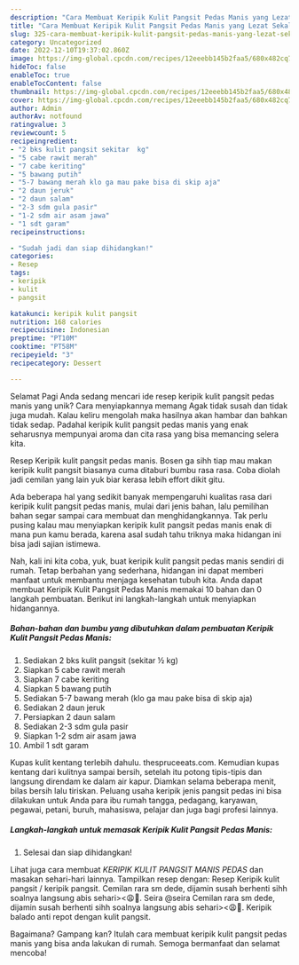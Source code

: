 ```yaml
---
description: "Cara Membuat Keripik Kulit Pangsit Pedas Manis yang Lezat Sekali"
title: "Cara Membuat Keripik Kulit Pangsit Pedas Manis yang Lezat Sekali"
slug: 325-cara-membuat-keripik-kulit-pangsit-pedas-manis-yang-lezat-sekali
category: Uncategorized
date: 2022-12-10T19:37:02.860Z
image: https://img-global.cpcdn.com/recipes/12eeebb145b2faa5/680x482cq70/keripik-kulit-pangsit-pedas-manis-foto-resep-utama.jpg
hideToc: false
enableToc: true
enableTocContent: false
thumbnail: https://img-global.cpcdn.com/recipes/12eeebb145b2faa5/680x482cq70/keripik-kulit-pangsit-pedas-manis-foto-resep-utama.jpg
cover: https://img-global.cpcdn.com/recipes/12eeebb145b2faa5/680x482cq70/keripik-kulit-pangsit-pedas-manis-foto-resep-utama.jpg
author: Admin
authorAv: notfound
ratingvalue: 3
reviewcount: 5
recipeingredient:
- "2 bks kulit pangsit sekitar  kg"
- "5 cabe rawit merah"
- "7 cabe keriting"
- "5 bawang putih"
- "5-7 bawang merah klo ga mau pake bisa di skip aja"
- "2 daun jeruk"
- "2 daun salam"
- "2-3 sdm gula pasir"
- "1-2 sdm air asam jawa"
- "1 sdt garam"
recipeinstructions:

- "Sudah jadi dan siap dihidangkan!"
categories:
- Resep
tags:
- keripik
- kulit
- pangsit

katakunci: keripik kulit pangsit 
nutrition: 168 calories
recipecuisine: Indonesian
preptime: "PT10M"
cooktime: "PT58M"
recipeyield: "3"
recipecategory: Dessert

---
```



Selamat Pagi Anda sedang mencari ide resep keripik kulit pangsit pedas manis yang unik? Cara menyiapkannya memang Agak tidak susah dan tidak juga mudah. Kalau keliru mengolah maka hasilnya akan hambar dan bahkan tidak sedap. Padahal keripik kulit pangsit pedas manis yang enak seharusnya mempunyai aroma dan cita rasa yang bisa memancing selera kita.


Resep Keripik kulit pangsit pedas manis. Bosen ga sihh tiap mau makan keripik kulit pangsit biasanya cuma ditaburi bumbu rasa rasa. Coba diolah jadi cemilan yang lain yuk biar kerasa lebih effort dikit gitu.

Ada beberapa hal yang sedikit banyak mempengaruhi kualitas rasa dari keripik kulit pangsit pedas manis, mulai dari jenis bahan, lalu pemilihan bahan segar sampai cara membuat dan menghidangkannya. Tak perlu pusing kalau mau menyiapkan keripik kulit pangsit pedas manis enak di mana pun kamu berada, karena asal sudah tahu triknya maka hidangan ini bisa jadi sajian istimewa.


Nah, kali ini kita coba, yuk, buat keripik kulit pangsit pedas manis sendiri di rumah. Tetap berbahan yang sederhana, hidangan ini dapat memberi manfaat untuk membantu menjaga kesehatan tubuh kita. Anda dapat membuat Keripik Kulit Pangsit Pedas Manis memakai 10 bahan dan 0 langkah pembuatan. Berikut ini langkah-langkah untuk menyiapkan hidangannya.

<!--inarticleads1-->

##### Bahan-bahan dan bumbu yang dibutuhkan dalam pembuatan Keripik Kulit Pangsit Pedas Manis:

1. Sediakan 2 bks kulit pangsit (sekitar ½ kg)
1. Siapkan 5 cabe rawit merah
1. Siapkan 7 cabe keriting
1. Siapkan 5 bawang putih
1. Sediakan 5-7 bawang merah (klo ga mau pake bisa di skip aja)
1. Sediakan 2 daun jeruk
1. Persiapkan 2 daun salam
1. Sediakan 2-3 sdm gula pasir
1. Siapkan 1-2 sdm air asam jawa
1. Ambil 1 sdt garam


Kupas kulit kentang terlebih dahulu. thespruceeats.com. Kemudian kupas kentang dari kulitnya sampai bersih, setelah itu potong tipis-tipis dan langsung direndam ke dalam air kapur. Diamkan selama beberapa menit, bilas bersih lalu tiriskan. Peluang usaha keripik jenis pangsit pedas ini bisa dilakukan untuk Anda para ibu rumah tangga, pedagang, karyawan, pegawai, petani, buruh, mahasiswa, pelajar dan juga bagi profesi lainnya. 

<!--inarticleads2-->

##### Langkah-langkah untuk memasak Keripik Kulit Pangsit Pedas Manis:


1. Selesai dan siap dihidangkan!

Lihat juga cara membuat *KERIPIK KULIT PANGSIT MANIS PEDAS* dan masakan sehari-hari lainnya. Tampilkan resep dengan: Resep Keripik kulit pangsit / keripik pangsit. Cemilan rara sm dede, dijamin susah berhenti sihh soalnya langsung abis sehari&gt;&lt;😩🙌. Seira @seira Cemilan rara sm dede, dijamin susah berhenti sihh soalnya langsung abis sehari&gt;&lt;😩🙌. Keripik balado anti repot dengan kulit pangsit. 

Bagaimana? Gampang kan? Itulah cara membuat keripik kulit pangsit pedas manis yang bisa anda lakukan di rumah. Semoga bermanfaat dan selamat mencoba!
